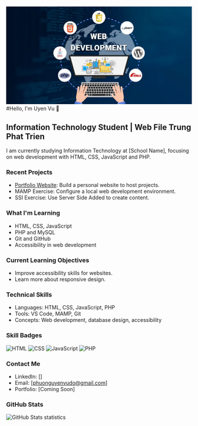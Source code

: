 ![Header Image](header-image.png)
#Hello, I'm Uyen Vu 👋
## Information Technology Student | Web File Trung Phat Trien

I am currently studying Information Technology at [School Name],
focusing on web development with HTML, CSS, JavaScript and PHP.

### Recent Projects
- [Portfolio Website](https://github.com/uyen-vu1907/portfolio-website): Build a personal website to host projects.
- MAMP Exercise: Configure a local web development environment.
- SSI Exercise: Use Server Side Added to create content.

### What I'm Learning
- HTML, CSS, JavaScript
- PHP and MySQL
- Git and GitHub
- Accessibility in web development

### Current Learning Objectives
- Improve accessibility skills for websites.
- Learn more about responsive design.

### Technical Skills
- Languages: HTML, CSS, JavaScript, PHP
- Tools: VS Code, MAMP, Git
- Concepts: Web development, database design, accessibility

### Skill Badges
![HTML](https://img.shields.io/badge/HTML-5-orange)
![CSS](https://img.shields.io/badge/CSS-3-blue)
![JavaScript](https://img.shields.io/badge/JavaScript-Learning-yellow)
![PHP](https://img.shields.io/badge/PHP-Learning-lightblue)

### Contact Me
- LinkedIn: []
- Email: [phuonguyenvudo@gmail.com]
- Portfolio: [Coming Soon]

### GitHub Stats
![GitHub Stats statistics](https://github-readme-stats.vercel.app/api?username=uyen-vu&show_icons=true&theme=light)

